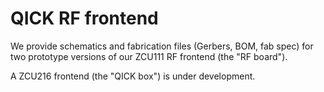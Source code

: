 # QICK RF frontend

We provide schematics and fabrication files (Gerbers, BOM, fab spec) for two prototype versions of our ZCU111 RF frontend (the "RF board").

A ZCU216 frontend (the "QICK box") is under development.
